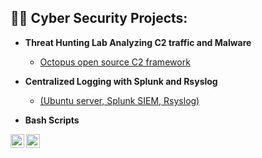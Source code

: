 

<h2>👨‍💻 Cyber Security Projects:</h2>

- <b>Threat Hunting Lab Analyzing C2 traffic and Malware </b>
  - [Octopus open source C2 framework](https://github.com/Hacosta21/Threat-Hunting-with-Zeek-and-RITA)
- <b>Centralized Logging with Splunk and Rsyslog</b>
  - [(Ubuntu server, Splunk SIEM, Rsyslog)](https://github.com/Hacosta21)

 
  
- <b>Bash Scripts</b>

  
[<img align="left" alt="Hacosta21 | Twitter" width="22px" src="https://cdn.jsdelivr.net/npm/simple-icons@v3/icons/twitter.svg" />][twitter]
[<img align="left" alt="Hacosta21 | LinkedIn" width="22px" src="https://cdn.jsdelivr.net/npm/simple-icons@v3/icons/linkedin.svg" />][linkedin]


[twitter]: https://twitter.com/Humbert_0041
[linkedin]: https://www.linkedin.com/in/humbertoacosta

